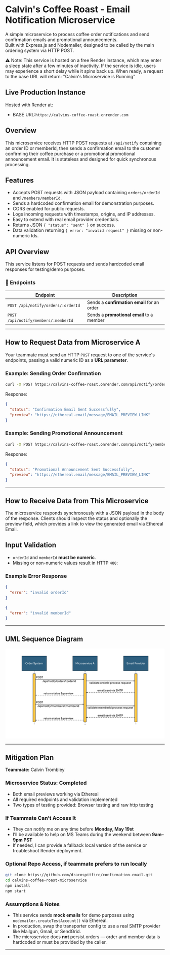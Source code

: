 # Calvin's Coffee Roast - Email Notification Microservice

A simple microservice to process coffee order notifications and send confirmation emails and promotional announcements.  
Built with Express.js and Nodemailer, designed to be called by the main ordering system via HTTP POST.

⚠️ Note: This service is hosted on a free Render instance, which may enter a sleep state after a few minutes of inactivity. If the service is idle, users may experience a short delay while it spins back up. When ready, a request to the base URL will return: "Calvin's Microservice is Running"

## Live Production Instance

Hosted with Render at:  

- BASE URL:`https://calvins-coffee-roast.onrender.com`

## Overview

This microservice receives HTTP POST requests at `/api/notify` containing an order ID or memberId, then sends a confirmation email to the customer confirming their coffee purchase or a promotional promotional announcement email. It is stateless and designed for quick synchronous processing.

## Features

- Accepts POST requests with JSON payload containing `orders/orderId` and `/members/memberId`.
- Sends a hardcoded confirmation email for demonstration purposes.
- CORS enabled for public requests.
- Logs incoming requests with timestamps, origins, and IP addresses.
- Easy to extend with real email provider credentials.
- Returns JSON `{ "status": "sent" }` on success.
- Data validation returning `{ error: "invalid request" }` missing or non-numeric Ids.

## API Overview

This service listens for POST requests and sends hardcoded email responses for testing/demo purposes.

### 🔔 Endpoints

| Endpoint                             | Description                                 |
| ------------------------------------ | ------------------------------------------- |
| `POST /api/notify/orders/:orderId`   | Sends a **confirmation email** for an order |
| `POST /api/notify/members/:memberId` | Sends a **promotional email** to a member   |

---

## How to **Request** Data from Microservice A

Your teammate must send an HTTP `POST` request to one of the service's endpoints, passing a valid numeric ID as a **URL parameter**.

### Example: Sending Order Confirmation

```bash
curl -X POST https://calvins-coffee-roast.onrender.com/api/notify/orders/:orderId
```

Response:

```json
{
  "status": "Confirmation Email Sent Successfully",
  "preview": "https://ethereal.email/message/EMAIL_PREVIEW_LINK"
}
```

### Example: Sending Promotional Announcement

```bash
curl -X POST https://calvins-coffee-roast.onrender.com/api/notify/members/:memberId
```

Response:

```json
{
  "status": "Promotional Announcement Sent Successfully",
  "preview": "https://ethereal.email/message/EMAIL_PREVIEW_LINK"
}
```

---

## How to **Receive** Data from This Microservice

The microservice responds synchronously with a JSON payload in the body of the response. Clients should inspect the status and optionally the preview field, which provides a link to view the generated email via Ethereal Email.

## Input Validation

- `orderId` and `memberId` **must be numeric**.
- Missing or non-numeric values result in HTTP `400`:

### Example Error Response

```json
{
  "error": "invalid orderId"
}
```

```json
{
  "error": "invalid memberId"
}
```

---

## UML Sequence Diagram

![UML Sequence Diagram](<UML sequence diagram.png>)

---

## Mitigation Plan

**Teammate:** Calvin Trombley

### Microservice Status: **Completed**

- Both email previews working via Ethereal
- All required endpoints and validation implemented
- Two types of testing provided: Browser testing and raw http testing

### If Teammate Can’t Access It

- They can notify me on any time before **Monday, May 19st**
- I’ll be available to help on MS Teams during the weekend between **9am–9pm PST**
- If needed, I can provide a fallback local version of the service or troubleshoot Render deployment.

### Optional Repo Access, if teammate prefers to run locally

```bash
git clone https://github.com/dracospitfire/confirmation-email.git
cd calvins-coffee-roast-microservice
npm install
npm start
```

### Assumptions & Notes

- This service sends **mock emails** for demo purposes using `nodemailer.createTestAccount()` via Ethereal.
- In production, swap the transporter config to use a real SMTP provider like Mailgun, Gmail, or SendGrid.
- The microservice does **not** persist orders — order and member data is hardcoded or must be provided by the caller.

---
